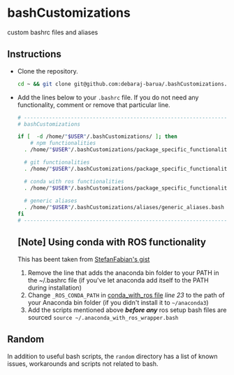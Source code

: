 # bashCustomizations
custom bashrc files and aliases

## Instructions
- Clone the repository.
  ```bash
  cd ~ && git clone git@github.com:debaraj-barua/.bashCustomizations.git
  ```
- Add the lines below to your `.bashrc` file. If you do not need any functionality, comment or remove that particular line.
  ```bash  
  # ---------------------------------------------------------------------------------------
  # bashCustomizations

  if [  -d /home/"$USER"/.bashCustomizations/ ]; then
      # npm functionalities
    . /home/"$USER"/.bashCustomizations/package_specific_functionalities/bashrc_npm.bash

    # git functionalities
    . /home/"$USER"/.bashCustomizations/package_specific_functionalities/bashrc_git.bash

    # conda with ros functionalities
    . /home/"$USER"/.bashCustomizations/package_specific_functionalities/conda_with_ros.bash
    
    # generic aliases
    . /home/"$USER"/.bashCustomizations/aliases/generic_aliases.bash
  fi
  # ---------------------------------------------------------------------------------------
  ```

  ## [Note] Using conda with ROS functionality
  This has beent taken from [StefanFabian's gist](https://gist.github.com/StefanFabian/17fa715e783cd2be6a32cd5bbb98acd9#file-anaconda_with_ros_wrapper-bash)

  1. Remove the line that adds the anaconda bin folder to your PATH in the ~/.bashrc file (if you've let anaconda add itself to the PATH during installation)
  1. Change `_ROS_CONDA_PATH` in [conda_with_ros file](package_specific_functionalities/conda_with_ros.bash) _line 23_ to the path of your Anaconda bin folder (if you didn't install it to `~/anaconda3`)
  1. Add the scripts mentioned above **_before any_** ros setup bash files are sourced
`source ~/.anaconda_with_ros_wrapper.bash`

## Random
In addition to useful bash scripts, the `random` directory has a list of known issues, workarounds and scripts not related to bash.